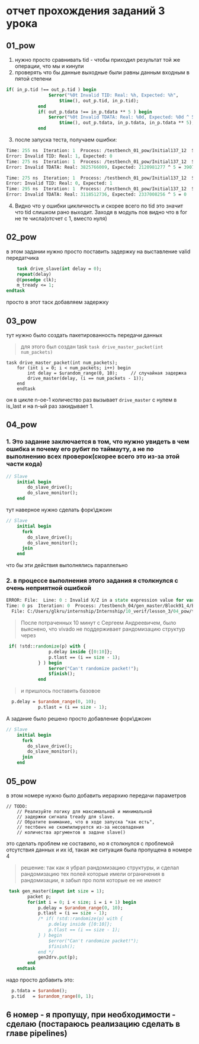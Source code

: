 # отчет прохождения заданий 3 урока


## 01_pow

1. нужно просто сравнивать tid - чтобы приходил результат той же операции, что мы и кинули
2. проверять что бы данные выходные были равны данным входным в пятой степени

```sv
if( in_p.tid !== out_p.tid ) begin
                $error("%0t Invalid TID: Real: %h, Expected: %h",
                    $time(), out_p.tid, in_p.tid);
            end
            if( out_p.tdata !== in_p.tdata ** 5 ) begin
                $error("%0t Invalid TDATA: Real: %0d, Expected: %0d ^ 5 = %0d",
                    $time(), out_p.tdata, in_p.tdata, in_p.tdata ** 5);
            end
```
3. после запуска теста, получаем ошибки:

```tcl
Time: 255 ns  Iteration: 1  Process: /testbench_01_pow/Initial137_12  Scope: testbench_01_pow.Block137_13  File: C:/Users/glkru/internship2/Internship/10_verif/lesson_3/01_pow/testbench_01_pow.sv Line: 147
Error: Invalid TID: Real: 1, Expected: 0
Time: 275 ns  Iteration: 1  Process: /testbench_01_pow/Initial137_12  Scope: testbench_01_pow.Block137_13  File: C:/Users/glkru/internship2/Internship/10_verif/lesson_3/01_pow/testbench_01_pow.sv Line: 143
Error: Invalid TDATA: Real: 3825766009, Expected: 2120981277 ^ 5 = 3907039405

Time: 275 ns  Iteration: 1  Process: /testbench_01_pow/Initial137_12  Scope: testbench_01_pow.Block137_13  File: C:/Users/glkru/internship2/Internship/10_verif/lesson_3/01_pow/testbench_01_pow.sv Line: 147
Error: Invalid TID: Real: 0, Expected: 1
Time: 295 ns  Iteration: 1  Process: /testbench_01_pow/Initial137_12  Scope: testbench_01_pow.Block137_13  File: C:/Users/glkru/internship2/Internship/10_verif/lesson_3/01_pow/testbench_01_pow.sv Line: 143
Error: Invalid TDATA: Real: 3118512736, Expected: 2337008256 ^ 5 = 0
```

4. Видно что у ошибки цикличность и скорее всего по tid это значит что tid слишком рано выходит. Заходя в модуль пов видно что в for не те числа(отсчет с 1, вместо нуля)

## 02_pow

в этом задании нужно просто поставить задержку на выставление valid передатчика

```sv
    task drive_slave(int delay = 0);
    repeat(delay)
    @(posedge clk);
    m_tready <= 1;
endtask
```
просто в этот таск добавляем задержку


## 03_pow

тут нужно было создать пакетированность передачи данных

> для этого был создан task   `task drive_master_packet(int num_packets)`

```
task drive_master_packet(int num_packets);
    for (int i = 0; i < num_packets; i++) begin
        int delay = $urandom_range(0, 10);     // случайная задержка
        drive_master(delay, (i == num_packets - 1));
    end
    endtask
```

он в цикле n-ое-1 количество раз вызывает `drive_master` с нулем в is_last и на n-ый раз закидывает 1.


## 04_pow

### 1. Это задание заключается в том, что нужно увидеть в чем ошибка и почему его рубит по таймауту, а не по выполнению всех проверок(скорее всего это из-за этой части кода)

```sv
// Slave
    initial begin
        do_slave_drive();
        do_slave_monitor();
    end
```

тут наверное нужно сделать форк\джоин
```sv
// Slave
    initial begin
      fork
        do_slave_drive();
        do_slave_monitor();
      join
    end
```

что бы эти действия выполнялись параллельно


### 2. в процессе выполнения этого задания я столкнулся с очень неприятной ошибкой

```tcl
ERROR: File:  Line: 0 : Invalid X/Z in a state expression value for variable v_2 in an active constraint. If v_2 is intended to be used as a checker as described in LRM1800-2012, 13.10.1, please assign a valid value to state variable. If v_2 is intended to be a random variable, ensure it is declared with 'rand' and the rand_mode has not been turned off.
Time: 0 ps  Iteration: 0  Process: /testbench_04/gen_master/Block91_4/Block91_5
  File: C:/Users/glkru/internship/Internship/10_verif/lesson_3/04_pow/testbench_04.sv
```
>После потраченных 10 минут с Сергеем Андреевичем, было выяснено, что vivado не поддерживает рандомизацию структур через

```sv
 if( !std::randomize(p) with {
                p.delay inside {[0:10]};
                p.tlast == (i == size - 1);
            } ) begin
                $error("Can't randomize packet!");
                $finish();
            end
```

> и пришлось поставить базовое

```sv
  p.delay = $urandom_range(0, 10);
            p.tlast = (i == size - 1);
```

А задание было решено просто добавление форк\джоин
```sv
// Slave
    initial begin
      fork
        do_slave_drive();
        do_slave_monitor();
      join
    end
```


## 05_pow

в этом номере нужно было добавить иерархию передачи параметров

```
// TODO:
    // Реализуйте логику для максимальной и минимальной
    // задержки сигнала tready для slave.
    // Обратите внимание, что в ходе запуска "как есть",
    // тестбенч не скомпилируется из-за несовпадения
    // количества аргументов в задаче slave()
```

это сделать проблем не составило, но я столкнулся с проблемой отсутствия данных и их id, такая же ситуация была пропущена в номере 4

> решение: так как я убрал рандомизацию структуры, и сделал рандомизацию тех полей которые имели ограничения в рандомизации, я забыл про поля которые ее не имеют

```sv
 task gen_master(input int size = 1);
        packet p;
        for(int i = 0; i < size; i = i + 1) begin
            p.delay = $urandom_range(0, 10);
            p.tlast = (i == size - 1);
            /* if( !std::randomize(p) with {
                p.delay inside {[0:10]};
                p.tlast == (i == size - 1);
            } ) begin
                $error("Can't randomize packet!");
                $finish();
            end */
            gen2drv.put(p);
        end
    endtask
```
надо просто добавить это:

```sv
  p.tdata = $urandom();
  p.tid   = $urandom_range(0, 1);
```

## 6 номер - я пропущу, при необходимости - сделаю (постараюсь реализацию сделать в главе pipelines)
